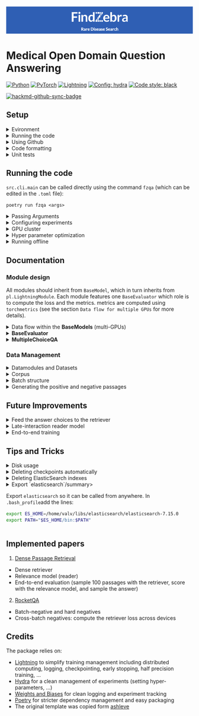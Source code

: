 ![FindZebra: rare disease search](fz-banner.png)

# Medical Open Domain Question Answering

<a href="https://pytorch.org/get-started/locally/"><img alt="Python" src="https://img.shields.io/badge/-Python 3.7--3.9-blue?style=for-the-badge&logo=python&logoColor=white"></a>
<a href="https://pytorch.org/get-started/locally/"><img alt="PyTorch" src="https://img.shields.io/badge/-PyTorch 1.8+-ee4c2c?style=for-the-badge&logo=pytorch&logoColor=white"></a>
<a href="https://pytorchlightning.ai/"><img alt="Lightning" src="https://img.shields.io/badge/-Lightning-792ee5?style=for-the-badge&logo=pytorchlightning&logoColor=white"></a>
<a href="https://hydra.cc/"><img alt="Config: hydra" src="https://img.shields.io/badge/config-hydra-89b8cd?style=for-the-badge&labelColor=gray"></a>
<a href="https://black.readthedocs.io/en/stable/"><img alt="Code style: black" src="https://img.shields.io/badge/code%20style-black-black.svg?style=for-the-badge&labelColor=gray"></a>

[![hackmd-github-sync-badge](https://hackmd.io/HQFPXkocSMKuJvtWWVJNKg/badge)](https://hackmd.io/HQFPXkocSMKuJvtWWVJNKg)

## Setup

<details>
<summary>Evironment</summary>

1. Install poetry

```shell
curl -sSL https://raw.githubusercontent.com/python-poetry/poetry/master/get-poetry.py | python -
```

2. Install dependencies (within the project directory `fz-openqa/`)

```shell
poetry install
```

3. setting up git hooks

```shell
pip install pre-commit
pre-commit install
```

4. setting up ElasticSearchIndex

```shell
wget https://artifacts.elastic.co/downloads/elasticsearch/elasticsearch-7.14.1-darwin-x86_64.tar.gz
tar -xzf elasticsearch-7.14.1-darwin-x86_64.tar.gz
```
To run ElasticSearch navigate to the `elasticsearch-7.14.1` folder in the terminal and type `./bin/elasticsearch`.

5. setting up Kibana

```shell
curl -O https://artifacts.elastic.co/downloads/kibana/kibana-7.14.1-linux-x86_64.tar.gz
tar -xzf kibana-7.14.1-linux-x86_64.tar.gz
```
To run Kibana navigate to the `kibana-7.14.1` folder in the terminal and type `./bin/kibana`.

6. Run something using the environment

```shell
poetry run python <file.py>
poetry run which python # return the path to the virtual environment
```

</details>

<details>
<summary>Running the code</summary>

`src.cli.main` can be called directly using the command `fzqa` (which can be edited in the `.toml` file):

```shell
poetry run fzqa <args>
```

Or run the python script directly:

```shell
poetry run python run.py <args>
```

</details>


<details>
<summary>Using Github</summary>

### Opening issues

Each task, bug or idea should be registered as an issue. New issues are automatically added
to `project/development/todo`. Use `- [ ] <text>` to describe each item in a task.

### Using the project tab

Use the [project page](https://github.com/vlievin/fz-openqa/projects) to keep track of progress

### Branching

Do not implement features in the `master` branch. Create a new branch for each issue. Use a pull request to merge the
branch with master and close the corresponding issue. Closed issues are automatically moved
to `project/development/done`.

</details>

<details>

<summary>Code formatting</summary>

### [Black](https://github.com/psf/black)

Black is a code formatter for python. You can run it indepedently using

```shell
black <directory>
```

### [flake8](https://flake8.pycqa.org/en/latest/)

Flake8 is a tool to ensure the code to be correctly formatted.

### Setting up git hooks using [pre-commit](http://python-poetry.org)

Git hooks allows to execute some piece of code before every commit/push/pull request/... Pre-commit hooks aim at
checking the format of the code before a commit. They can be installed using the following commands:

```shell
pip install pre-commit
pre-commit install
```

At every commit, both `black` and `flake8` will be run. If the code is not `flake8` compliant, the commit will be
rejected. Furthermore, you can run `flake8` and `black` using:

```shell
pre-commit run --all-files
```

</details>

<details>

<summary>Unit tests</summary>

Core functions should be properly tested. Unit tests can be implemented in `tests/` and executed using:

```shell
poetry run python -m unittest discover
```

</details>

## Running the code

`src.cli.main` can be called directly using the command `fzqa` (which can be edited in the `.toml` file):

```shell
poetry run fzqa <args>
```

<details>
<summary>Passing Arguments</summary>
Arguments are parse using Hydra, configurations are organized into modules (nested dictionary structure). Each attribute
can be modified through the arguments:

```shell
poetry run fzqa trainger.gpus=0 trainer.max_epochs=100 logger=wandb datamodule.lr=0.007
```

</details>

<details>
<summary>Configuring experiments</summary>

Experiment configurations define a full experimental setup in `configs/experiment/`. Run the experiment config using:

```shell
poetry run fzqa +experiment=quick_test
```

The ´environ´ configuration adjust the experiment to the environment (e.g. cache location).

</details>

<details>
<summary>GPU cluster</summary>

When running experiments on the GPU cluster, you need to pass the flag `CUDA_VISIBLE_DEVICES` to expose GPU devices to
your script. The `/scratch` directory should be used to store large files (cache).

```shell
 CUDA_VISIBLE_DEVICES=7 poetry run fzqa +experiment=reader_only +environ=titan trainer.gpus=1
 ```

Lightning enables multi-gpus training using `torch.nn.DataParallel`. Simply configure the Lightning trainer:

```shell
CUDA_VISIBLE_DEVICES=3,4,5,6 poetry run python run.py +experiment=retriever_only +trainer.accelerator=dp trainer.gpus=4
```
 </details>

 <details>
<summary>Hyper parameter optimization</summary>

The `tune.py` script allow scheduling and running a set of experiments using `Ray[tune]`. Each experiment is described in `configs/hpo/`. Run an experiment using:

```shell
 CUDA_VISIBLE_DEVICES=0,1,2,3,4,5,6,7 poetry run python tune.py +hpo=search_retriever
 ```

</details>

 <details>
<summary>Running offline</summary>

When working without internet, datasets and models need to be cached, the following flags prevent HuggingFace from throwing an error:

```shell
HF_DATASETS_OFFLINE=1 TRANSFORMERS_OFFLINE=1  poetry run python run.py ...
 ```

</details>

## Documentation

### Module design

All modules should inherit from `BaseModel`, which in turn inherits from `pl.LightningModule`.
Each module features one `BaseEvaluator` which role is to compute the loss and the metrics.
metrics are computed using `torchmetrics` (see the section `Data flow for multiple GPUs` for more details).

<details>
<summary>Data flow within the <b>BaseModels</b> (multi-GPUs)</summary>

The main computation should be implemented in the `_step()` and `_step_end()` methods of the `BaseModel`.
The `_step()` method runs independently on each device whereas the `_step_end()` method runs on
a single device: this is where the final aggregated loss should be implemented (see the diagram below).
The metrics must be implemented in the `_step_end` method in order to avoid errors with mutli-GPU training.

![Lightning module data flow](.assets/lighning_steps.png)

</details>

<details>
<summary><b>BaseEvaluator</b></summary>
The evaluator handles computing the loss and the metrics. Two methods must be implemented:

1. The `forward` method that calls the model and compute logits or potentially a pre-loss term.
This method is called in the `module._step()` method
2. The `post_forward` method that implements the final computation of the loss given the aggregated outputs of the
`BaseEvaluator.foward()` method from each device.
</details>

<details>
<summary><b>MultipleChoiceQA</b></summary>

The `MultipleChoiceQA` class implements the end-to-end open question answering pipeline.
It includes two components: a retriever and reader.
This class can be instantiated using pretrained components or the components can be trained from scratch
(at the moment both components are trained separately, but end-to-end training will be soon implemented).

The `_step` and `_step_end` both rely on the methods of the retriever and components (each with their distinct evaluators).
However, a third evaluator class (`EndToEndMultipleChoiceQaMaximumLikelihood`) is added to evaluate the end-to-end reader accuracy.

During evaluation, data from each component is managed separately (so each module send and receive its own data between `_step` and `_step_end`).
We do so by prefixing the output data of the reader, the retriever and of the end-to-end evaluator
using the keys [`retriever/`, `reader/`, `end2end/`].
</details>

### Data Management

<details>
<summary>Datamodules and Datasets</summary>

`DataModules` are high-level classes required for `Lightning` to function optimally.
`DataModule` wraps the loading, preprocessing of the datasets.
They also include methods to construct batches of data using the `collate` method.

Each datamodule features a collection of `datasets.Datasets` objects (HuggingFace), each corresponding to a split of the dataset (train/validation/test).
Datasets are managed using `datasets.Datasets` which allows to manage the data transparently (storage, encoding, loading, caching).
</details>

<details>
<summary>Corpus</summary>

The `Corpus` object is a `DataModule` that allows to process, store and query a large collection of documents.
Each document is chunked into equal-length passages.
Each passage can be encoded into a vector representation (sparse, dense or Colbert). The whole corpus can thereafter be indexed using `faiss`.
The `faiss` index can be used to rank passages according to a given query (sparse, dense or Colbert).
Whereas HuggingFace provides methods for sparse and dense indexing. The Colbert indexing and ranking remains to be implemented.
</details>

<details>
<summary>Batch structure</summary>

A batch of data contains a question, an answer, and potentially multiple documents (positives and negatives).
Batches represent a two-level data structure with first-level keys [`question`, `answer`, `document`] and
second-level attributes [`text`, `input_ids`, `attention_mask`, `idx`, ...]. The nested-structured is flattened and keys joined
using a dot such as `document` + `input_ids` -> `document.input_ids`.


A batch of data is of the following structure.
Documents are not necessarily given as they might be sampled dynamically within the model.

* question:
  * text: list of `batch_size` strings
  * input_ids: tensor of shape `[batch_size, L_q]`
  * attention_mask: tensor of shape `[batch_size, L_q]`
* answer:
  * text: list of `batch_size` lists of `N_a` strings
  * input_ids: tensor of shape `[batch_size, N_a, L_a]`
  * attention_mask: tensor of shape `[batch_size, N_a, L_a]`
  * target:  tensor of shape `[batch_size, ]`
* document (Optional):
  * text: list of `batch_size` lists of `N_docs` strings
  * input_ids: tensor of shape `[batch_size, N_docs, L_d]`
  * attention_mask: tensor of shape `[batch_size, N_docs, L_d]`
  * idx: tensor of shape `[batch_size, ]`
</details>


<details>
<summary>Generating the positive and negative passages</summary>

Generating the positive and hard negative passages for each question will be performed following these 3 steps:

1. a passage extractor (options: fixed length, paragraphs, ...)
2. a retriever model (options: sparse or dense)
3. a selection strategy (options: exact match, meta-map, similarity score, ...)

Each step can be configured with different options,
so we can easily experiment with the different configurations.

The whole pipeline is pictured bellow:

![Data generation pipeline](.assets/neg+pos-gen-pipeline.png)

</details>

## Future Improvements

<details>
<summary>Feed the answer choices to the retriever</summary>
At the moment the current model does not use the answer choices for retrieval. Concatenate the answer choices with the query.
</details>

<details>
<summary>Late-interaction reader model</summary>
At the moment, the reader model requires concatenating the query with the document,
which requires processing the query and document two times (1 time for IR, one time for reading comprehension).
A late interaction model for the reader component would allow processing each input one time with the BERT model.
</details>

<details>
<summary>End-to-end training</summary>
The current retriever only learns to identify the golden passage (which is noisily labelled).
Sample from the retriever lives and learn from the signal given by the reader component.
</details>

## Tips and Tricks

 <details>
<summary>Disk usage</summary>

Check the disk usage for each sub-directory. Useful to check the available. space on `/scratch`.
```bash
du -hs *
```
</details>

<details>
<summary>Deleting checkpoints automatically</summary>

When running the HPO, checkpoints may quickly clog the disks with hundreds of GB. You can automatically delete older runs using:
```bash
# every 5 minutes, delete all checkpoints for which the best `metric` is bellow the `metric_threshold` and that was last updated `age` hours ago
screen -S cleaner poetry run python delete_checkpoints.py --directory /scratch/valv/raytune/ --frequency 5  --metric_threshold=0.1 --age 1
```
</details>

<details>
<summary>Deleting ElasticSearch indexes</summary>

```bash
# check indexes
curl 'localhost:9200/_cat/indices?v'

# delete all
curl -X DELETE 'http://localhost:9200/_all'
```
</details>
 
 <details>
<summary>Export `elasticsearch`/summary>

Export `elasticsearch` so it can be called from anywhere. In `.bash_profile`add the lines:
```bash
export ES_HOME=/home/valv/libs/elasticsearch/elasticsearch-7.15.0
export PATH="$ES_HOME/bin:$PATH"
```
</details>

## Implemented papers

 1. [Dense Passage Retrieval](https://arxiv.org/abs/2004.04906?fbclid=IwAR01S2dwYNwVjdvlhpPFJ4YrIf-FKGkBU1eCM05lg4p_G732YiM3puX4N2s)
  * Dense retriever
  * Relevance model (reader)
  * End-to-end evaluation (sample 100 passages with the retriever, score with the relevance model, and sample the answer)
 2. [RocketQA](https://arxiv.org/pdf/2010.08191.pdf)
  * Batch-negative and hard negatives
  * Cross-batch negatives: compute the retriever loss across devices

## Credits

The package relies on:

* [Lightning](https://github.com/PyTorchLightning/pytorch-lightning) to simplify training management including
  distributed computing, logging, checkpointing, early stopping, half precision training, ...
* [Hydra](https://hydra.cc/docs/intro/) for a clean management of experiments (setting hyper-parameters, ...)
* [Weights and Biases](https://wandb.ai) for clean logging and experiment tracking
* [Poetry](https://python-poetry.org/) for stricter dependency management and easy packaging
* The original template was copied form [ashleve](https://github.com/ashleve/lightning-hydra-template)
